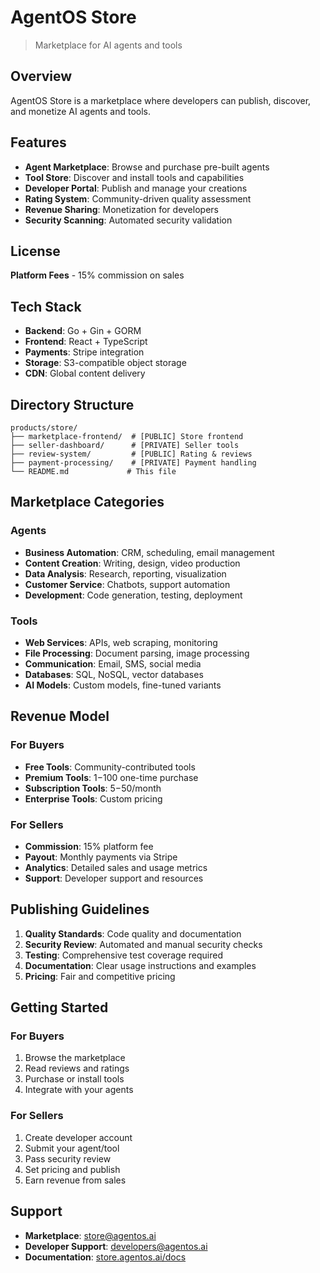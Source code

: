 # AgentOS Store

> Marketplace for AI agents and tools

## Overview

AgentOS Store is a marketplace where developers can publish, discover, and monetize AI agents and tools.

## Features

- **Agent Marketplace**: Browse and purchase pre-built agents
- **Tool Store**: Discover and install tools and capabilities
- **Developer Portal**: Publish and manage your creations
- **Rating System**: Community-driven quality assessment
- **Revenue Sharing**: Monetization for developers
- **Security Scanning**: Automated security validation

## License

**Platform Fees** - 15% commission on sales

## Tech Stack

- **Backend**: Go + Gin + GORM
- **Frontend**: React + TypeScript
- **Payments**: Stripe integration
- **Storage**: S3-compatible object storage
- **CDN**: Global content delivery

## Directory Structure

```
products/store/
├── marketplace-frontend/  # [PUBLIC] Store frontend
├── seller-dashboard/      # [PRIVATE] Seller tools
├── review-system/         # [PUBLIC] Rating & reviews
├── payment-processing/    # [PRIVATE] Payment handling
└── README.md             # This file
```

## Marketplace Categories

### Agents
- **Business Automation**: CRM, scheduling, email management
- **Content Creation**: Writing, design, video production
- **Data Analysis**: Research, reporting, visualization
- **Customer Service**: Chatbots, support automation
- **Development**: Code generation, testing, deployment

### Tools
- **Web Services**: APIs, web scraping, monitoring
- **File Processing**: Document parsing, image processing
- **Communication**: Email, SMS, social media
- **Databases**: SQL, NoSQL, vector databases
- **AI Models**: Custom models, fine-tuned variants

## Revenue Model

### For Buyers
- **Free Tools**: Community-contributed tools
- **Premium Tools**: $1-$100 one-time purchase
- **Subscription Tools**: $5-$50/month
- **Enterprise Tools**: Custom pricing

### For Sellers
- **Commission**: 15% platform fee
- **Payout**: Monthly payments via Stripe
- **Analytics**: Detailed sales and usage metrics
- **Support**: Developer support and resources

## Publishing Guidelines

1. **Quality Standards**: Code quality and documentation
2. **Security Review**: Automated and manual security checks
3. **Testing**: Comprehensive test coverage required
4. **Documentation**: Clear usage instructions and examples
5. **Pricing**: Fair and competitive pricing

## Getting Started

### For Buyers
1. Browse the marketplace
2. Read reviews and ratings
3. Purchase or install tools
4. Integrate with your agents

### For Sellers
1. Create developer account
2. Submit your agent/tool
3. Pass security review
4. Set pricing and publish
5. Earn revenue from sales

## Support

- **Marketplace**: store@agentos.ai
- **Developer Support**: developers@agentos.ai
- **Documentation**: [store.agentos.ai/docs](https://store.agentos.ai/docs)